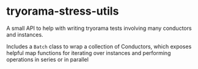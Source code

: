 # tryorama-stress-utils

A small API to help with writing tryorama tests involving many conductors and instances.

Includes a `Batch` class to wrap a collection of Conductors, which exposes helpful map functions for iterating over instances and performing operations in series or in parallel
